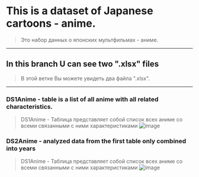 # This is a dataset of Japanese cartoons - anime. #
>Это набор данных о японских мультфильмах - аниме.

---

## In this branch U can see two ".xlsx" files ##
>В этой ветке Вы можете увидеть два файла ".xlsx".

---

 ### DS1Anime - table is a list of all anime with all related characteristics. ###
 >DS1Anime - Таблица представляет собой список всех аниме со всеми связанными с ними характеристиками
![image](https://user-images.githubusercontent.com/72844642/202918367-0ee77702-4dd4-4196-8aaf-71711bb6e06d.png)

 ### DS2Anime - analyzed data from the first table only combined into years ###
 >DS1Anime - Таблица представляет собой список всех аниме со всеми связанными с ними характеристиками
![image](https://user-images.githubusercontent.com/72844642/202918373-a980ab94-41ee-4de4-9987-36a5c9d8b040.png)
